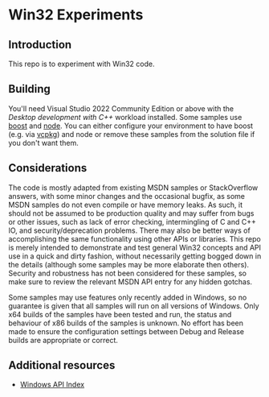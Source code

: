 # Win32 Experiments

## Introduction

This repo is to experiment with Win32 code.

## Building

You'll need Visual Studio 2022 Community Edition or above with the _Desktop development with C++_ workload installed. Some samples use [boost](https://www.boost.org/) and [node](https://nodejs.org/en/). You can either configure your environment to have boost (e.g. via [vcpkg](https://vcpkg.io/)) and node or remove these samples from the solution file if you don't want them.

## Considerations

The code is mostly adapted from existing MSDN samples or StackOverflow answers, with some minor changes and the occasional bugfix, as some MSDN samples do not even compile or have memory leaks. As such, it should not be assumed to be production quality and may suffer from bugs or other issues, such as lack of error checking, intermingling of C and C++ IO, and security/deprecation problems. There may also be better ways of accomplishing the same functionality using other APIs or libraries. This repo is merely intended to demonstrate and test general Win32 concepts and API use in a quick and dirty fashion, without necessarily getting bogged down in the details (although some samples may be more elaborate then others). Security and robustness has not been considered for these samples, so make sure to review the relevant MSDN API entry for any hidden gotchas.

Some samples may use features only recently added in Windows, so no guarantee is given that all samples will run on all versions of Windows. Only x64 builds of the samples have been tested and run, the status and behaviour of x86 builds of the samples is unknown. No effort has been made to ensure the configuration settings between Debug and Release builds are appropriate or correct.

## Additional resources

* [Windows API Index](https://docs.microsoft.com/en-us/windows/win32/apiindex/windows-api-list)
